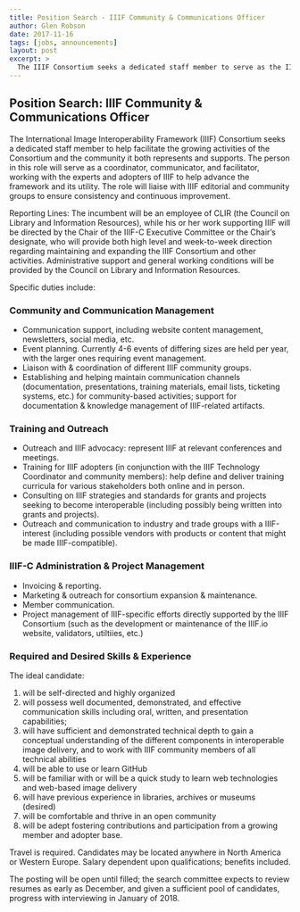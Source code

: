 ```yaml
---
title: Position Search - IIIF Community & Communications Officer
author: Glen Robson
date: 2017-11-16
tags: [jobs, announcements]
layout: post
excerpt: >
  The IIIF Consortium seeks a dedicated staff member to serve as the IIIF Community and Communications Officer to help facilitate the growing activities of the Consortium and the community it both represents and supports.
---
```


## Position Search: IIIF Community & Communications Officer

The International Image Interoperability Framework (IIIF) Consortium seeks a dedicated staff member to help facilitate the growing activities of the Consortium and the community it both represents and supports. The person in this role will serve as a coordinator, communicator, and facilitator, working with the experts and adopters of IIIF to help advance the framework and its utility.  The role will liaise with IIIF editorial and community groups to ensure consistency and continuous improvement.

Reporting Lines: The incumbent will be an employee of CLIR (the Council on Library and Information Resources), while his or her work supporting IIIF will be directed by the Chair of the IIIF-C Executive Committee or the Chair’s designate, who will provide both high level and week-to-week direction regarding maintaining and expanding the IIIF Consortium and other activities. Administrative support and general working conditions will be provided by the Council on Library and Information Resources.

Specific duties include:

### Community and Communication Management
 * Communication support, including website content management, newsletters, social media, etc.
 * Event planning. Currently 4-6 events of differing sizes are held per year, with the larger ones requiring event management.
 * Liaison with & coordination of different IIIF community groups.
 * Establishing and helping maintain communication channels (documentation, presentations, training materials, email lists, ticketing systems, etc.) for community-based activities; support for documentation & knowledge management of IIIF-related artifacts.

### Training and Outreach
 * Outreach and IIIF advocacy: represent IIIF at relevant conferences and meetings.
 * Training for IIIF adopters (in conjunction with the IIIF Technology Coordinator and community members): help define and deliver training curricula for various stakeholders both online and in person.
 * Consulting on IIIF strategies and standards for grants and projects seeking to become interoperable (including possibly being written into grants and projects).
 * Outreach and communication to industry and trade groups with a IIIF-interest (including possible vendors with products or content that might be made IIIF-compatible).

### IIIF-C Administration & Project Management
 * Invoicing & reporting.
 * Marketing & outreach for consortium expansion & maintenance.
 * Member communication.
 * Project management of IIIF-specific efforts directly supported by the IIIF Consortium (such as the development or maintenance of the IIIF.io website, validators, utiltiies, etc.)

### Required and Desired Skills & Experience

The ideal candidate:
 1. will be self-directed and highly organized
 2. will possess well documented, demonstrated, and effective communication skills including oral, written, and presentation capabilities;
 3. will have sufficient and demonstrated technical depth to gain a conceptual understanding of the different components in interoperable image delivery, and to  work with IIIF community members of all technical abilities
 4. will be able to use or learn GitHub
 5. will be familiar with or will be a quick study to learn web technologies and web-based image delivery
 6. will have previous experience in libraries, archives or museums (desired)
 7. will be comfortable and thrive in an open community
 8. will be adept fostering contributions and participation from a growing member and adopter base.

Travel is required. Candidates may be located anywhere in North America or Western Europe. Salary dependent upon qualifications; benefits included.

The posting will be open until filled; the search committee expects to review resumes as early as December, and given a sufficient pool of candidates, progress with interviewing in January of 2018.
